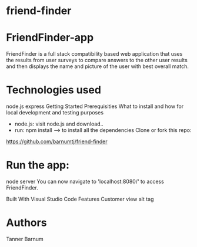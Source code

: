 # friend-finder

# FriendFinder-app
FriendFinder is a full stack compatibility based web application that uses the results from user surveys to compare answers to the other user results and then displays the name and picture of the user with best overall match.

# Technologies used
node.js
express
Getting Started
Prerequisities
What to install and how for local development and testing purposes

- node.js: visit node.js and download..
- run: npm install --> to install all the dependencies
Clone or fork this repo:

https://github.com/barnumtj/friend-finder

# Run the app:

node server
You can now navigate to 'localhost:8080/' to access FriendFinder.

Built With
Visual Studio Code
Features
Customer view alt tag

# Authors

Tanner Barnum

